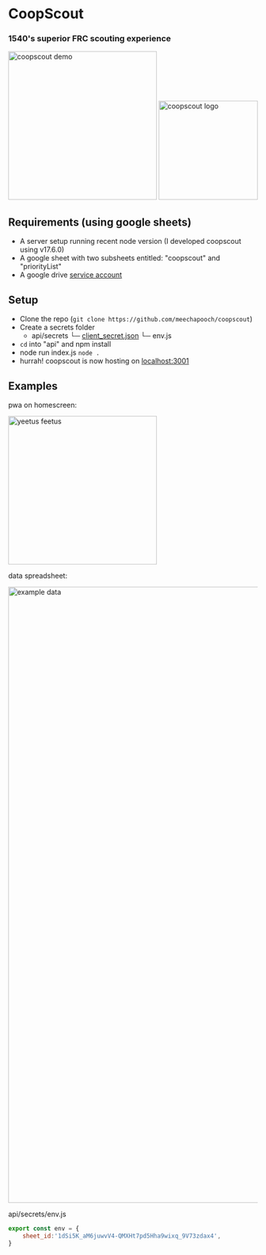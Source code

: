 # CoopScout
### 1540's superior FRC scouting experience
<img width="300" alt="coopscout demo" src="https://user-images.githubusercontent.com/55720333/162840941-03113d1d-d1d4-4782-9a5a-c95979207049.gif">
<img width="200" alt="coopscout logo" src="https://user-images.githubusercontent.com/55720333/162840776-c2d9c5ab-4bb6-4370-a68b-fb5301e98de6.png">

## Requirements (using google sheets)
- A server setup running recent node version (I developed coopscout using v17.6.0)
- A google sheet with two subsheets entitled: "coopscout" and "priorityList"
- A google drive [service account](https://cloud.google.com/iam/docs/creating-managing-service-accounts)

## Setup
- Clone the repo (`git clone https://github.com/meechapooch/coopscout`)
- Create a secrets folder
  - api/secrets
    └─ [client_secret.json](https://stackoverflow.com/questions/65816603/how-to-generate-client-secret-json-for-google-api-with-offline-access)
    └─ env.js
- `cd` into "api" and npm install
- node run index.js `node .`
- hurrah! coopscout is now hosting on [localhost:3001](http://localhost:3001)


## Examples
pwa on homescreen:

<img width="300" alt="yeetus feetus" src="https://user-images.githubusercontent.com/55720333/162842871-48c57f67-86f8-4d06-b71d-75f11d99f013.PNG">


data spreadsheet:

<img width="1245" alt="example data" src="https://user-images.githubusercontent.com/55720333/162841995-b9a43179-d4dc-40be-a566-e1f181996251.png">

api/secrets/env.js
```js
export const env = {
    sheet_id:'1dSi5K_aM6juwvV4-QMXHt7pd5Hha9wixq_9V73zdax4',
}
```
